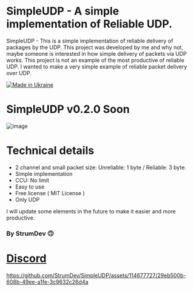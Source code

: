 # SimpleUDP - A simple implementation of Reliable UDP.

SimpleUDP - This is a simple implementation of reliable delivery of packages by the UDP. This project was developed by me and why not, maybe someone is interested in how simple delivery of packets via UDP works. This project is not an example of the most productive of reliable UDP. I wanted to make a very simple example of reliable packet delivery over UDP.

[![Made in Ukraine](https://img.shields.io/badge/made_in-ukraine-ffd700.svg?labelColor=0057b7)](https://stand-with-ukraine.pp.ua)

# SimpleUDP v0.2.0 Soon

![image](https://github.com/StrumDev/SimpleUDP/assets/114677727/5c7c530c-6b01-4866-b8e5-d570512a0b39)


# Technical details

* 2 channel and small packet size: Unreliable: 1 byte / Reliable: 3 byte.
* Simple implementation
* CCU: No limit
* Easy to use
* Free license ( MIT License  )
* Only UDP

I will update some elements in the future to make it easier and more productive.

### **By StrumDev 🙃**

# [Discord](https://discord.gg/x2yUKGmfgY)

https://github.com/StrumDev/SimpleUDP/assets/114677727/29eb500b-608b-49ee-a1fe-3c9632c26d4a
